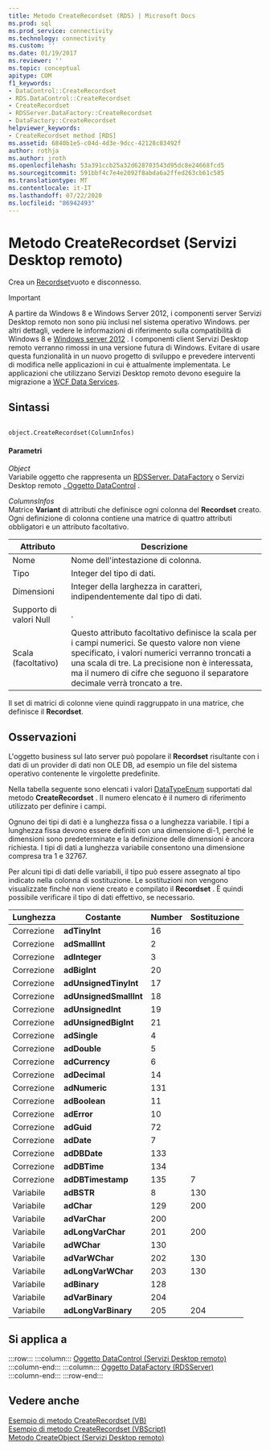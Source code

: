 ```yaml
---
title: Metodo CreateRecordset (RDS) | Microsoft Docs
ms.prod: sql
ms.prod_service: connectivity
ms.technology: connectivity
ms.custom: ''
ms.date: 01/19/2017
ms.reviewer: ''
ms.topic: conceptual
apitype: COM
f1_keywords:
- DataControl::CreateRecordset
- RDS.DataControl::CreateRecordset
- CreateRecordset
- RDSServer.DataFactory::CreateRecordset
- DataFactory::CreateRecordset
helpviewer_keywords:
- CreateRecordset method [RDS]
ms.assetid: 6840b1e5-c04d-4d3e-9dcc-42128c83492f
author: rothja
ms.author: jroth
ms.openlocfilehash: 53a391ccb25a32d628703543d95dc8e24668fcd5
ms.sourcegitcommit: 591bbf4c7e4e2092f8abda6a2ffed263cb61c585
ms.translationtype: MT
ms.contentlocale: it-IT
ms.lasthandoff: 07/22/2020
ms.locfileid: "86942493"
---
```

# <a name="createrecordset-method-rds"></a>Metodo CreateRecordset (Servizi Desktop remoto)
Crea un [Recordset](../../../ado/reference/ado-api/recordset-object-ado.md)vuoto e disconnesso.  
  
> [!IMPORTANT]
>  A partire da Windows 8 e Windows Server 2012, i componenti server Servizi Desktop remoto non sono più inclusi nel sistema operativo Windows. per altri dettagli, vedere le informazioni di riferimento sulla compatibilità di Windows 8 e [Windows server 2012](https://www.microsoft.com/download/details.aspx?id=27416) . I componenti client Servizi Desktop remoto verranno rimossi in una versione futura di Windows. Evitare di usare questa funzionalità in un nuovo progetto di sviluppo e prevedere interventi di modifica nelle applicazioni in cui è attualmente implementata. Le applicazioni che utilizzano Servizi Desktop remoto devono eseguire la migrazione a [WCF Data Services](https://go.microsoft.com/fwlink/?LinkId=199565).  
  
## <a name="syntax"></a>Sintassi  
  
```  
  
object.CreateRecordset(ColumnInfos)  
```  
  
#### <a name="parameters"></a>Parametri  
 *Object*  
 Variabile oggetto che rappresenta un [RDSServer. DataFactory](../../../ado/reference/rds-api/datafactory-object-rdsserver.md) o Servizi Desktop remoto [. Oggetto DataControl](../../../ado/reference/rds-api/datacontrol-object-rds.md) .  
  
 *ColumnsInfos*  
 Matrice **Variant** di attributi che definisce ogni colonna del **Recordset** creato. Ogni definizione di colonna contiene una matrice di quattro attributi obbligatori e un attributo facoltativo.  
  
|Attributo|Descrizione|  
|---------------|-----------------|  
|Nome|Nome dell'intestazione di colonna.|  
|Tipo|Integer del tipo di dati.|  
|Dimensioni|Integer della larghezza in caratteri, indipendentemente dal tipo di dati.|  
|Supporto di valori Null|.|  
|Scala (facoltativo)|Questo attributo facoltativo definisce la scala per i campi numerici. Se questo valore non viene specificato, i valori numerici verranno troncati a una scala di tre. La precisione non è interessata, ma il numero di cifre che seguono il separatore decimale verrà troncato a tre.|  
  
 Il set di matrici di colonne viene quindi raggruppato in una matrice, che definisce il **Recordset**.  
  
## <a name="remarks"></a>Osservazioni  
 L'oggetto business sul lato server può popolare il **Recordset** risultante con i dati di un provider di dati non OLE DB, ad esempio un file del sistema operativo contenente le virgolette predefinite.  
  
 Nella tabella seguente sono elencati i valori [DataTypeEnum](../../../ado/reference/ado-api/datatypeenum.md) supportati dal metodo **CreateRecordset** . Il numero elencato è il numero di riferimento utilizzato per definire i campi.  
  
 Ognuno dei tipi di dati è a lunghezza fissa o a lunghezza variabile. I tipi a lunghezza fissa devono essere definiti con una dimensione di-1, perché le dimensioni sono predeterminate e la definizione delle dimensioni è ancora richiesta. I tipi di dati a lunghezza variabile consentono una dimensione compresa tra 1 e 32767.  
  
 Per alcuni tipi di dati delle variabili, il tipo può essere assegnato al tipo indicato nella colonna di sostituzione. Le sostituzioni non vengono visualizzate finché non viene creato e compilato il **Recordset** . È quindi possibile verificare il tipo di dati effettivo, se necessario.  
  
|Lunghezza|Costante|Number|Sostituzione|  
|------------|--------------|------------|------------------|  
|Correzione|**adTinyInt**|16||  
|Correzione|**adSmallInt**|2||  
|Correzione|**adInteger**|3||  
|Correzione|**adBigInt**|20||  
|Correzione|**adUnsignedTinyInt**|17||  
|Correzione|**adUnsignedSmallInt**|18||  
|Correzione|**adUnsignedInt**|19||  
|Correzione|**adUnsignedBigInt**|21||  
|Correzione|**adSingle**|4||  
|Correzione|**adDouble**|5||  
|Correzione|**adCurrency**|6||  
|Correzione|**adDecimal**|14||  
|Correzione|**adNumeric**|131||  
|Correzione|**adBoolean**|11||  
|Correzione|**adError**|10||  
|Correzione|**adGuid**|72||  
|Correzione|**adDate**|7||  
|Correzione|**adDBDate**|133||  
|Correzione|**adDBTime**|134||  
|Correzione|**adDBTimestamp**|135|7|  
|Variabile|**adBSTR**|8|130|  
|Variabile|**adChar**|129|200|  
|Variabile|**adVarChar**|200||  
|Variabile|**adLongVarChar**|201|200|  
|Variabile|**adWChar**|130||  
|Variabile|**adVarWChar**|202|130|  
|Variabile|**adLongVarWChar**|203|130|  
|Variabile|**adBinary**|128||  
|Variabile|**adVarBinary**|204||  
|Variabile|**adLongVarBinary**|205|204|  
  
## <a name="applies-to"></a>Si applica a  

:::row:::
    :::column:::
        [Oggetto DataControl (Servizi Desktop remoto)](../../../ado/reference/rds-api/datacontrol-object-rds.md)  
    :::column-end:::
    :::column:::
        [Oggetto DataFactory (RDSServer)](../../../ado/reference/rds-api/datafactory-object-rdsserver.md)  
    :::column-end:::
:::row-end:::

## <a name="see-also"></a>Vedere anche  
 [Esempio di metodo CreateRecordset (VB)](../../../ado/reference/ado-api/createrecordset-method-example-vb.md)   
 [Esempio di metodo CreateRecordset (VBScript)](../../../ado/reference/rds-api/createrecordset-method-example-vbscript.md)   
 [Metodo CreateObject (Servizi Desktop remoto)](../../../ado/reference/rds-api/createobject-method-rds.md)




